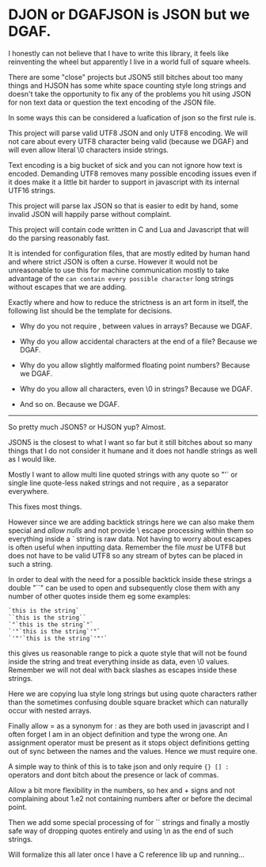 
DJON or DGAFJSON is JSON but we DGAF.
=====================================

I honestly can not believe that I have to write this library, it feels 
like reinventing the wheel but apparently I live in a world full of 
square wheels.

There are some "close" projects but JSON5 still bitches about too many 
things and HJSON has some white space counting style long strings and 
doesn't take the opportunity to fix any of the problems you hit using 
JSON for non text data or question the text encoding of the JSON file.

In some ways this can be considered a luafication of json so the first 
rule is.

This project will parse valid UTF8 JSON and only UTF8 encoding. We will 
not care about every UTF8 character being valid (because we DGAF) and 
will even allow literal \0 characters inside strings.

Text encoding is a big bucket of sick and you can not ignore how text 
is encoded. Demanding UTF8 removes many possible encoding issues even 
if it does make it a little bit harder to support in javascript with 
its internal UTF16 strings.

This project will parse lax JSON so that is easier to edit by hand, 
some invalid JSON will happily parse without complaint.

This project will contain code written in C and Lua and Javascript that 
will do the parsing reasonably fast.

It is intended for configuration files, that are mostly edited by human 
hand and where strict JSON is often a curse. However it would not be 
unreasonable to use this for machine communication mostly to take 
advantage of the ``can contain every possible character`` long strings 
without escapes that we are adding.

Exactly where and how to reduce the strictness is an art form in 
itself, the following list should be the template for decisions.

- Why do you not require , between values in arrays? Because we DGAF.

- Why do you allow accidental characters at the end of a file? Because 
we DGAF.

- Why do you allow slightly malformed floating point numbers? Because 
we DGAF.

- Why do you allow all characters, even \0 in strings? Because we DGAF.

- And so on. Because we DGAF.

---

So pretty much JSON5? or HJSON yup? Almost.

JSON5 is the closest to what I want so far but it still bitches about 
so many things that I do not consider it humane and it does not handle 
strings as well as I would like.

Mostly I want to allow multi line quoted strings with any quote so "'` 
or single line quote-less naked strings and not require , as a 
separator everywhere.

This fixes most things.

However since we are adding backtick strings here we can also make them 
special and *allow nulls* and not provide \ escape processing within 
them so everything inside a ` string is raw data. Not having to worry 
about escapes is often useful when inputting data. Remember the file 
*must* be UTF8 but does not have to be valid UTF8 so any stream of 
bytes can be placed in such a string.

In order to deal with the need for a possible backtick inside these 
strings a double "``" can be used to open and subsequently close them 
with any number of other quotes inside them eg some examples:

	`this is the string`
	``this is the string``
	`"`this is the string`"`
	`'"`this is the string`'"`
	`'"'`this is the string`'"'`

this gives us reasonable range to pick a quote style that will not be 
found inside the string and treat everything inside as data, even \0 
values. Remember we will not deal with back slashes as escapes inside 
these strings.

Here we are copying lua style long strings but using quote characters 
rather than the sometimes confusing double square bracket which can 
naturally occur with nested arrays.

Finally allow = as a synonym for : as they are both used in javascript 
and I often forget I am in an object definition and type the wrong one. 
An assignment operator must be present as it stops object definitions 
getting out of sync between the names and the values. Hence we must 
require one.

A simple way to think of this is to take json and only 
require ` {} [] : ` operators and dont bitch about the presence or lack of 
commas.

Allow a bit more flexibility in the numbers, so hex and + signs and not 
complaining about 1.e2 not containing numbers after or before the 
decimal point.

Then we add some special processing of for `` strings and finally a 
mostly safe way of dropping quotes entirely and using \n as the end of 
such strings.

Will formalize this all later once I have a C reference lib up and 
running...

